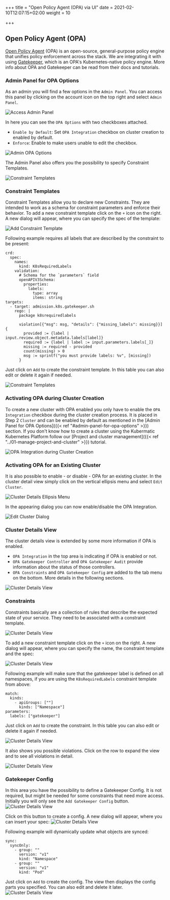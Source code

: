 +++
title = "Open Policy Agent (OPA) via UI"
date = 2021-02-10T12:07:15+02:00
weight = 10

+++

## Open Policy Agent (OPA)

[Open Policy Agent](https://www.openpolicyagent.org/) (OPA) is an open-source, general-purpose policy engine that unifies policy enforcement across the stack. We are integrating it with using [Gatekeeper](https://github.com/open-policy-agent/gatekeeper), which is an OPA's Kubernetes-native policy engine. More info about OPA and Gatekeeper can be read from their docs and tutorials.


### Admin Panel for OPA Options

As an admin you will find a few options in the `Admin Panel`. You can access this panel by clicking on the account icon on the top right and select `Admin Panel`.

![Access Admin Panel](admin.png)

In here you can see the `OPA Options` with two checkboxes attached.
- `Enable by Default`: Set `OPA Integration` checkbox on cluster creation to enabled by default. 
- `Enforce`: Enable to make users unable to edit the checkbox.

![Admin OPA Options](admin-options.png)

The Admin Panel also offers you the possibility to specify Constraint Templates.

![Constraint Templates](admin-ct.png)


### Constraint Templates

Constraint Templates allow you to declare new Constraints. They are intended to work as a schema for constraint parameters and enforce their behavior.
To add a new constraint template click on the `+` icon on the right. A new dialog will appear, where you can specify the spec of the template:

![Add Constraint Template](admin-add-ct.png)

Following example requires all labels that are described by the constraint to be present:
```
crd:
  spec:
    names:
      kind: K8sRequiredLabels
    validation:
      # Schema for the `parameters` field
      openAPIV3Schema:
        properties:
          labels:
            type: array
            items: string
targets:
  - target: admission.k8s.gatekeeper.sh
    rego: |
      package k8srequiredlabels

      violation[{"msg": msg, "details": {"missing_labels": missing}}] {
        provided := {label | input.review.object.metadata.labels[label]}
        required := {label | label := input.parameters.labels[_]}
        missing := required - provided
        count(missing) > 0
        msg := sprintf("you must provide labels: %v", [missing])
      }
```

Just click on `Add` to create the constraint template. In this table you can also edit or delete it again if needed.

![Constraint Templates](admin-ct-overview.png)


### Activating OPA during Cluster Creation

To create a new cluster with OPA enabled you only have to enable the `OPA Integration` checkbox during the cluster creation process. It is placed in Step 2 `Cluster` and can be enabled by default as mentioned in the [Admin Panel for OPA Options]({{< ref "#admin-panel-for-opa-options" >}}) section. 
If you don't know how to create a cluster using the Kubermatic Kubernetes Platform follow our [Project and cluster management]({{< ref "../01-manage-project-and-cluster" >}}) tutorial.

![OPA Integration during Cluster Creation](wizard.png)


### Activating OPA for an Existing Cluster

It is also possible to enable - or disable - OPA for an existing cluster. In the cluster detail view simply click on the vertical ellipsis menu and select `Edit Cluster`.

![Cluster Details Ellipsis Menu](edit-cluster.png)

In the appearing dialog you can now enable/disable the OPA Integration. 

![Edit Cluster Dialog](edit-cluster-dialog.png)


### Cluster Details View

The cluster details view is extended by some more information if OPA is enabled.
- `OPA Integration` in the top area is indicating if OPA is enabled or not.
- `OPA Gatekeeper Controller` and `OPA Gatekeeper Audit` provide information about the status of those controllers.
- `OPA Constraints` and `OPA Gatekeeper Config` are added to the tab menu on the bottom. More details in the following sections.

![Cluster Details View](cluster-overview.png)


### Constraints

Constraints basically are a collection of rules that describe the expected state of your service. They need to be associated with a constraint template.

![Cluster Details View](constraints.png)

To add a new constraint template click on the `+` icon on the right. A new dialog will appear, where you can specify the name, the constraint template and the spec:

![Cluster Details View](add-constraint.png)

Following example will make sure that the gatekeeper label is defined on all namespaces, if you are using the `K8sRequiredLabels` constraint template from above:
```
match:
  kinds:
    - apiGroups: [""]
      kinds: ["Namespace"]
parameters:
  labels: ["gatekeeper"]
```

Just click on `Add` to create the constraint. In this table you can also edit or delete it again if needed.

![Cluster Details View](constraints-overview.png)

It also shows you possible violations. Click on the row to expand the view and to see all violations in detail.

![Cluster Details View](constraints-violations.png)


### Gatekeeper Config

In this area you have the possibility to define a Gatekeeper Config. It is not required, but might be needed for some constraints that need more access.
Initially you will only see the `Add Gatekeeper Config` button. 
![Cluster Details View](config.png)

Click on this button to create a config. A new dialog will appear, where you can insert your spec:
![Cluster Details View](add-config.png)

Following example will dynamically update what objects are synced:
```
sync:
  syncOnly:
    - group: ""
      version: "v1"
      kind: "Namespace"
    - group: ""
      version: "v1"
      kind: "Pod"
```

Just click on `Add` to create the config. The view then displays the config parts you specified. You can also edit and delete it later.
![Cluster Details View](config-overview.png)
